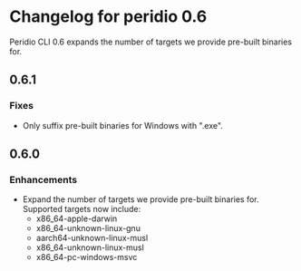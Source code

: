 # Changelog for peridio 0.6

Peridio CLI 0.6 expands the number of targets we provide pre-built binaries for.

## 0.6.1

### Fixes

- Only suffix pre-built binaries for Windows with ".exe".

## 0.6.0

### Enhancements

- Expand the number of targets we provide pre-built binaries for. Supported targets now include:
  - x86_64-apple-darwin
  - x86_64-unknown-linux-gnu
  - aarch64-unknown-linux-musl
  - x86_64-unknown-linux-musl
  - x86_64-pc-windows-msvc
